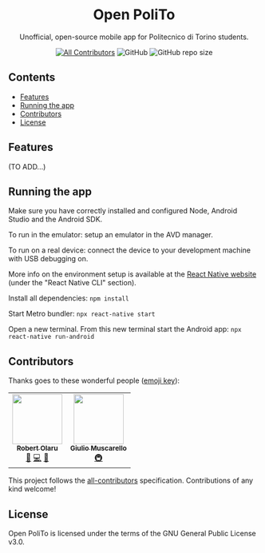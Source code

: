 <h1 align="center">Open PoliTo</h1>
<p align="center">Unofficial, open-source mobile app for Politecnico di Torino students.</p>

<div align="center">

[![All Contributors](https://img.shields.io/badge/all_contributors-1-orange.svg?style=flat)](#contributors-)
![GitHub](https://img.shields.io/github/license/open-polito/open-polito?style=flat)
![GitHub repo size](https://img.shields.io/github/repo-size/open-polito/open-polito?style=flat)

</div>

## Contents

- [Features](#features)
- [Running the app](#running-the-app)
- [Contributors](#contributors)
- [License](#license)

## Features

(TO ADD...)

## Running the app

Make sure you have correctly installed and configured Node, Android Studio and the Android SDK.

To run in the emulator: setup an emulator in the AVD manager.

To run on a real device: connect the device to your development machine with USB debugging on.

More info on the environment setup is available at the [React Native website](https://reactnative.dev/docs/environment-setup) (under the "React Native CLI" section).

Install all dependencies: `npm install`

Start Metro bundler: `npx react-native start`

Open a new terminal. From this new terminal start the Android app: `npx react-native run-android`

## Contributors

Thanks goes to these wonderful people ([emoji key](https://allcontributors.org/docs/en/emoji-key)):

<!-- ALL-CONTRIBUTORS-LIST:START - Do not remove or modify this section -->
<!-- prettier-ignore-start -->
<!-- markdownlint-disable -->
<table>
  <tr>
    <td align="center"><a href="https://github.com/robertolaru"><img src="https://avatars.githubusercontent.com/u/77898084?v=4?s=100" width="100px;" alt=""/><br /><sub><b>Robert Olaru</b></sub></a><br /><a href="#maintenance-robertolaru" title="Maintenance">🚧</a> <a href="https://github.com/open-polito/open-polito/commits?author=robertolaru" title="Code">💻</a> <a href="#design-robertolaru" title="Design">🎨</a></td>
    <td align="center"><a href="https://keybase.io/CapacitorSet"><img src="https://avatars.githubusercontent.com/u/9286933?v=4?s=100" width="100px;" alt=""/><br /><sub><b>Giulio Muscarello</b></sub></a><br /><a href="#infra-CapacitorSet" title="Infrastructure (Hosting, Build-Tools, etc)">🚇</a></td>
  </tr>
</table>

<!-- markdownlint-restore -->
<!-- prettier-ignore-end -->

<!-- ALL-CONTRIBUTORS-LIST:END -->

This project follows the [all-contributors](https://github.com/all-contributors/all-contributors) specification. Contributions of any kind welcome!

## License

Open PoliTo is licensed under the terms of the GNU General Public License v3.0.
